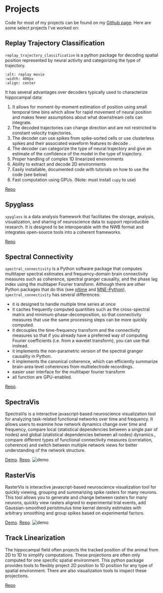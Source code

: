 # Projects

Code for most of my projects can be found on my [Github page](https://github.com/edeno). Here are some select projects I've worked on:

## Replay Trajectory Classification

`replay_trajectory_classification` is a python package for decoding spatial position represented by neural activity and categorizing the type of trajectory.

```{image} ../_static/fra_11_04_0001.gif
:alt: replay movie
:width: 400px
:align: center
```

It has several advantages over decoders typically used to characterize hippocampal data:

1. It allows for moment-by-moment estimation of position using small temporal time bins which allow for rapid movement of neural position and makes fewer assumptions about what downstream cells can integrate.
2. The decoded trajectories can change direction and are not restricted to constant velocity trajectories.
3. The decoder can use spikes from spike-sorted cells or use clusterless spikes and their associated waveform features to decode .
4. The decoder can categorize the type of neural trajectory and give an estimate of the confidence of the model in the type of trajectory.
5. Proper handling of complex 1D linearized environments
6. Ability to extract and decode 2D environments
7. Easily installable, documented code with tutorials on how to use the code (see below)
8. Fast computation using GPUs. (Note: must install `cupy` to use)

[Repo](https://github.com/Eden-Kramer-Lab/replay_trajectory_classification)

## Spyglass

`spyglass` is a data analysis framework that facilitates the storage, analysis, visualization, and sharing of neuroscience data to support reproducible research. It is designed to be interoperable with the NWB format and integrates open-source tools into a coherent frameworks.

[Repo](https://github.com/LorenFrankLab/spyglass)

## Spectral Connectivity

`spectral_connectivity` is a Python software package that computes multitaper spectral estimates and frequency-domain brain connectivity measures such as coherence, spectral granger causality, and the phase lag index using the multitaper Fourier transform. Although there are other Python packages that do this (see [nitime](https://github.com/nipy/nitime) and [MNE-Python](https://github.com/mne-tools/mne-python)), `spectral_connectivity` has several differences:

+ it is designed to handle multiple time series at once
+ it caches frequently computed quantities such as the cross-spectral matrix and minimum-phase-decomposition, so that connectivity measures that use the same processing steps can be more quickly computed.
+ it decouples the time-frequency transform and the connectivity measures so that if you already have a preferred way of computing Fourier coefficients (i.e. from a wavelet transform), you can use that instead.
+ it implements the non-parametric version of the spectral granger causality in Python.
+ it implements the canonical coherence, which can
efficiently summarize brain-area level coherences from multielectrode recordings.
+ easier user interface for the multitaper fourier transform
+ all function are GPU-enabled.

[Repo](https://github.com/Eden-Kramer-Lab/spectral_connectivity).

## SpectraVis

SpectraVis is a interactive javascript-based neuroscience visualization tool for analyzing task-related functional networks over time and frequency. It allows users to examine how network dynamics change over time and frequency, compare local (statistical dependencies between a single pair of nodes) and global (statistical dependencies between all nodes) dynamics., compare different types of functional connectivity measures (correlation, coherence) and switch between multiple network views for better understanding of the network structure.

[Demo](https://neurophysvis.github.io/SpectraVis/). [Repo](https://github.com/NeurophysVis/SpectraVis).
![demo](https://github.com/NeurophysVis/SpectraVis/blob/master/SpectraVis-Demo.gif)

## RasterVis

RasterVis is interactive javascript-based neuroscience visualization tool for quickly viewing, grouping and summarizing spike rasters for many neurons. This tool allows you to generate and change between rasters for many neurons, quickly view rasters aligned to experimental trial events, add Gaussian-smoothed peristimulus time kernel density estimates with arbitrary smoothing and group spikes based on experimental factors.

[Demo](https://neurophysvis.github.io/RasterVis/public/). [Repo](https://github.com/NeurophysVis/RasterVis).
![demo](https://github.com/NeurophysVis/RasterVis/blob/master/img/RasterVis-ChangeNeurons.gif)

## Track Linearization

The hippocampal field often projects the tracked position of the animal from 2D to 1D to simplify computations. These projections are often only computed for one specific spatial environment. This python package provides tools to flexibly project 2D position to 1D position for any type of spatial environment. There are also visualization tools to inspect these projections.

[Repo](https://github.com/LorenFrankLab/track_linearization)
